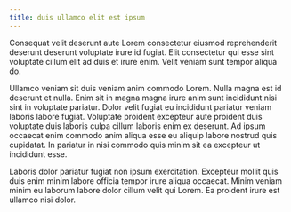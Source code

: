 ```yaml
---
title: duis ullamco elit est ipsum
---
```


Consequat velit deserunt aute Lorem consectetur eiusmod reprehenderit deserunt deserunt voluptate irure id fugiat. Elit consectetur qui esse sint voluptate cillum elit ad duis et irure enim. Velit veniam sunt tempor aliqua do.

Ullamco veniam sit duis veniam anim commodo Lorem. Nulla magna est id deserunt et nulla. Enim sit in magna magna irure anim sunt incididunt nisi sint in voluptate pariatur. Dolor velit fugiat eu incididunt pariatur veniam laboris labore fugiat. Voluptate proident excepteur aute proident duis voluptate duis laboris culpa cillum laboris enim ex deserunt. Ad ipsum occaecat enim commodo anim aliqua esse eu aliquip labore nostrud quis cupidatat. In pariatur in nisi commodo quis minim sit ea excepteur ut incididunt esse.

Laboris dolor pariatur fugiat non ipsum exercitation. Excepteur mollit quis duis enim minim labore officia tempor irure aliqua occaecat. Minim veniam minim eu laborum labore dolor cillum velit qui Lorem. Ea proident irure est ullamco nisi dolor.